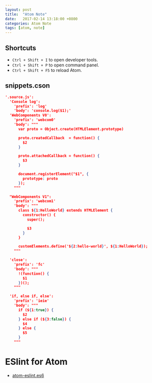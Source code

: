 ```yaml
---
layout: post
title:  "Atom Note"
date:   2017-02-14 13:18:00 +0800
categories: Atom Note
tags: [atom, note]
---
```


## Shortcuts
* `Ctrl + Shift + I` to open developer tools.
* `Ctrl + Shift + P` to open command panel.
* `Ctrl + Shift + F5` to reload Atom.

## snippets.cson
```json
'.source.js':
  'Console log':
    'prefix': 'log'
    'body': 'console.log($1);'
  'WebComponents V0':
    'prefix': 'webcom0'
    'body': """
      var proto = Object.create(HTMLElement.prototype)

      proto.createdCallback  = function() {
        $2
      }

      proto.attachedCallback = function() {
        $3
      }

      document.registerElement("$1", {
        prototype: proto
      });
    """

  "WebComponents V1":
    'prefix': 'webcom1'
    'body': """
      class ${1:HelloWorld} extends HTMLElement {
        constructor() {
          super();

          $3
        }
      }

      customElements.define('${2:hello-world}', ${1:HelloWorld});
    """

  'close':
    'prefix': 'fc'
    'body': """
      !(function() {
        $1
      })();
    """

  'if, else if, else':
    'prefix': 'ieie'
    'body': """
      if (${1:true}) {
        $2
      } else if (${3:false}) {
        $4
      } else {
        $5
      }
    """

```

# ESlint for Atom
* [atom-eslint.es6](https://gist.github.com/zhoukekestar/fc9d70a032a7edd456a50853a2d834fa)
